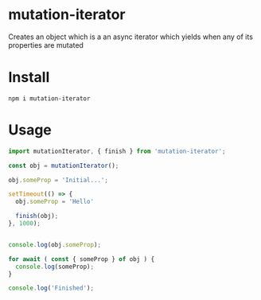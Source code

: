 # mutation-iterator

Creates an object which is a an async iterator which yields when any of its properties are mutated

# Install
```shell
npm i mutation-iterator
```

# Usage

```js
import mutationIterator, { finish } from 'mutation-iterator';

const obj = mutationIterator();

obj.someProp = 'Initial...';

setTimeout(() => {
  obj.someProp = 'Hello'

  finish(obj);
}, 1000);


console.log(obj.someProp);

for await ( const { someProp } of obj ) {
  console.log(someProp);
}

console.log('Finished');
```